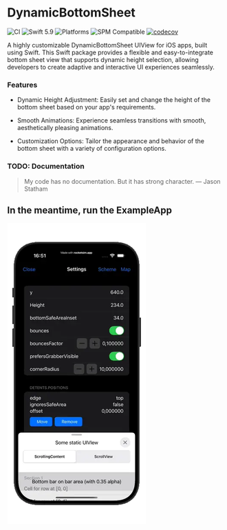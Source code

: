 # DynamicBottomSheet

![CI](https://github.com/Savva-Shuliatev/DynamicBottomSheet/workflows/CI/badge.svg)
![Swift 5.9](https://img.shields.io/badge/Swift-5.9—6.2-blue.svg)
![Platforms](https://img.shields.io/badge/platforms-iOS-blue.svg)
![SPM Compatible](https://img.shields.io/badge/SPM-compatible-brightgreen.svg)
[![codecov](https://codecov.io/github/Savva-Shuliatev/DynamicBottomSheet/branch/main/graph/badge.svg?token=7T7CQ97RSI)](https://codecov.io/github/Savva-Shuliatev/DynamicBottomSheet)

A highly customizable DynamicBottomSheet UIView for iOS apps, built using Swift. This Swift package provides a flexible and easy-to-integrate bottom sheet view that supports dynamic height selection, allowing developers to create adaptive and interactive UI experiences seamlessly.

### Features

* Dynamic Height Adjustment: Easily set and change the height of the bottom sheet based on your app's requirements.

* Smooth Animations: Experience seamless transitions with smooth, aesthetically pleasing animations.

* Customization Options: Tailor the appearance and behavior of the bottom sheet with a variety of configuration options.

### TODO: Documentation

> My code has no documentation. But it has strong character. — Jason Statham

## In the meantime, run the ExampleApp

![](Documentation/Assets/PresentBottomSheet.webp)
